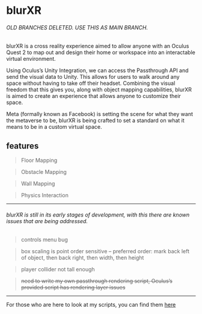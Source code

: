 # blurXR
######  OLD BRANCHES DELETED. USE THIS AS MAIN BRANCH.
blurXR is a cross reality experience aimed to allow anyone with an Oculus Quest 2 to map out and design their home or workspace into an interactable virtual environment.

Using Oculus’s Unity Integration, we can access the Passthrough API and send the visual data to Unity. This allows for users to walk around any space without having to take off their headset. 
Combining the visual freedom that this gives you, along with object mapping capabilities, blurXR is aimed to create an experience that allows anyone to customize their space. 

Meta (formally known as Facebook) is setting the scene for what they want the metaverse to be, blurXR is being crafted to set a standard on what it means to be in a custom virtual space. 

## features
>Floor Mapping

>Obstacle Mapping

>Wall Mapping

>Physics Interaction

***



###### blurXR is still in its early stages of development, with this there are known issues that are being addressed.

>controls menu bug

>box scaling is point order sensitive – preferred order: mark back left of object, then back right, then width, then height

>player collider not tall enough

> ~~need to write my own passthrough rendering script, Oculus’s provided script has rendering layer issues~~

***
For those who are here to look at my scripts, you can find them [here](https://github.com/prupkey/blurXR/tree/0.1-main/Assets/myScripts)
